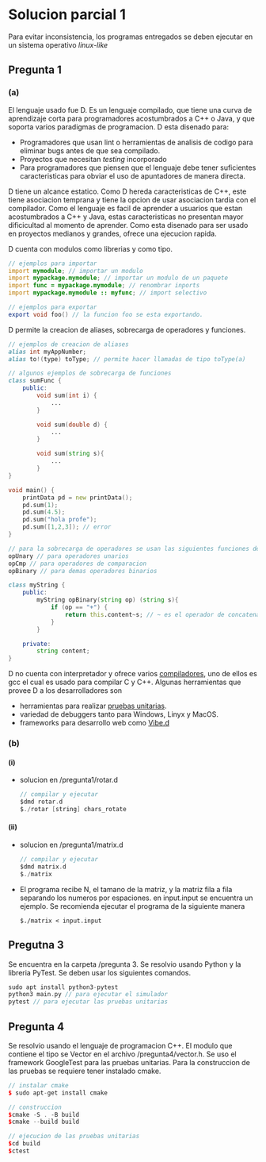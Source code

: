# Solucion parcial 1
Para evitar inconsistencia, los programas entregados se deben ejecutar en un sistema operativo _linux-like_

## Pregunta 1

### (a)
El lenguaje usado fue D. Es un lenguaje compilado, que tiene una curva de aprendizaje corta para programadores acostumbrados a C++ o Java, y que soporta varios paradigmas de programacion. D esta disenado para:

- Programadores que usan lint o herramientas de analisis de codigo para eliminar bugs antes de que sea compilado. 
- Proyectos que necesitan _testing_ incorporado
- Para programadores que piensen que el lenguaje debe tener suficientes caracteristicas para obviar el uso de apuntadores de manera directa.

D tiene un alcance estatico. Como D hereda caracteristicas de C++, este tiene asociacion temprana y tiene la opcion de usar asociacion tardia con el compilador. Como el lenguaje es facil de aprender a usuarios que estan acostumbrados a C++ y Java, estas caracteristicas no presentan mayor dificicultad al momento de aprender. Como esta disenado para ser usado en proyectos medianos y grandes, ofrece una ejecucion rapida.

D cuenta con modulos como librerias y como tipo. 

```d
// ejemplos para importar
import mymodule; // importar un modulo
import mypackage.mymodule; // importar un modulo de un paquete
import func = mypackage.mymodule; // renombrar inports
import mypackage.mymodule :: myfunc; // import selectivo

// ejemplos para exportar
export void foo() // la funcion foo se esta exportando.
```

D permite la creacion de aliases, sobrecarga de operadores y funciones.
```d
// ejemplos de creacion de aliases
alias int myAppNumber;
alias to!(type) toType; // permite hacer llamadas de tipo toType(a)

// algunos ejemplos de sobrecarga de funciones
class sumFunc {
    public:
        void sum(int i) {
            ...
        }

        void sum(double d) {
            ...
        }

        void sum(string s){
            ...
        }
}

void main() {
    printData pd = new printData();
    pd.sum(1);
    pd.sum(4.5);
    pd.sum("hola profe");
    pd.sum([1,2,3]); // error
}

// para la sobrecarga de operadores se usan las siguientes funciones dentro de la clase
opUnary // para operadores unarios
opCmp // para operadores de comparacion
opBinary // para demas operadores binarios

class myString {
    public:
        myString opBinary(string op) (string s){
            if (op == "+") {
                return this.content~s; // ~ es el operador de concatenacion
            }
        }

    private:
        string content;
}
```
D no cuenta con interpretador y ofrece varios [compiladores](https://dlang.org/download.html), uno de ellos es gcc el cual es usado para compilar C y C++. Algunas herramientas que provee D a los desarrolladores son

-  herramientas para realizar [pruebas unitarias](https://dlang.org/spec/unittest.html). 
- variedad de debuggers tanto para Windows, Linyx y MacOS.
- frameworks para desarrollo web como [Vibe.d](https://tour.dlang.org/tour/en/vibed/vibe-d-web-framework)

### (b)
#### (i)
-  solucion en /pregunta1/rotar.d
    ```c
    // compilar y ejecutar
    $dmd rotar.d
    $./rotar [string] chars_rotate
    ```
#### (ii)
- solucion en /pregunta1/matrix.d
    ```c
    // compilar y ejecutar
    $dmd matrix.d
    $./matrix
    ```
- El programa recibe N, el tamano de la matriz, y la matriz fila a fila separando los numeros por espaciones. en input.input se encuentra un ejemplo. Se recomienda ejecutar el programa de la siguiente manera
    ```
    $./matrix < input.input
    ```

## Pregutna 3
Se encuentra en la carpeta /pregunta 3. Se resolvio usando Python y la libreria PyTest. Se deben usar los siguientes comandos.
```c
sudo apt install python3-pytest
python3 main.py // para ejecutar el simulador
pytest // para ejecutar las pruebas unitarias
```

## Pregunta 4
Se resolvio usando el lenguaje de programacion C++. El modulo que contiene el tipo  se Vector en el archivo /pregunta4/vector.h. Se uso el framework GoogleTest para las pruebas unitarias. Para la construccion de las pruebas se requiere tener instalado cmake.
```cpp
// instalar cmake
$ sudo apt-get install cmake
``` 

``` cpp
// construccion
$cmake -S . -B build
$cmake --build build

// ejecucion de las pruebas unitarias
$cd build
$ctest
```